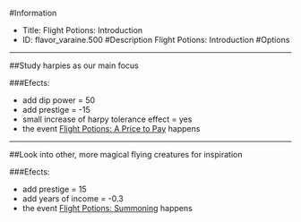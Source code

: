 #Information
 - Title: Flight Potions: Introduction
 - ID: flavor_varaine.500
#Description
Flight Potions: Introduction
#Options

___
##Study harpies as our main focus

###Efects:<ul><li>add dip power = 50</li><li>add prestige = -15</li><li>small increase of harpy tolerance effect = yes</li><li>the event [Flight Potions: A Price to Pay](../events/flight_potions_a_price_to_pay.md) happens</li></ul>

___
##Look into other, more magical flying creatures for inspiration

###Efects:<ul><li>add prestige = 15</li><li>add years of income = -0.3</li><li>the event [Flight Potions: Summoning](../events/flight_potions_summoning.md) happens</li></ul>
